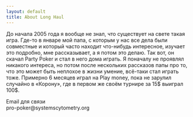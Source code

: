 ```yaml
---
layout: default
title: About Long Haul
---
```


<div class="post">
<p>До начала 2005 года я вообще не знал, что существует на свете такая игра. Где-то в январе мой папа, с которым у нас все дела были совместные и который часто находит что-нибудь интересное, изучает это подробно, мне рассказывает, а я потом это делаю. Так вот, он скачал Party Poker и стал в него дома играть. Я поначалу не проявлял никакого интереса, но потом после нескольких рассказов папы про то, что это может быть неплохое в жизни умение, всё-таки стал играть тоже. Примерно 6 месяцев играл на Play money, пока не зарулил случайно в «Корону», где в первом же своём турнире за 15$ выиграл 100$.</p>
<p>Email для связи
<br>pro-poker@systemscytometry.org
</div>